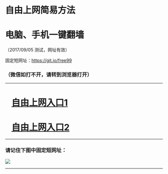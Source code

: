 ﻿# 自由上网简易方法

# 电脑、手机一键翻墙

（2017/09/05 测试，网址有效）

固定短网址：https://git.io/free99

### （微信如打不开，请转到浏览器打开）


***





# &nbsp;&nbsp; <a href="http://ft234681946.fwq-tz1001.xyz/fwqtz01.html?t=09050017382 " target="_blank">自由上网入口1</a>
# &nbsp;&nbsp; <a href="http://ft1290823319.fwq-tz1002.xyz/fwqtz02.html?t=090500128035 " target="_blank">自由上网入口2</a>
***

### 请记住下图中固定短网址：

<img src="https://s3-us-west-2.amazonaws.com/fwq-1001/yjfq-20170905okok.png" /> 


***

